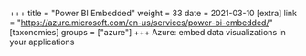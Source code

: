 +++
title = "Power BI Embedded"
weight = 33
date = 2021-03-10
[extra]
link = "https://azure.microsoft.com/en-us/services/power-bi-embedded/"
[taxonomies]
groups = ["azure"]
+++
Azure: embed data visualizations in your applications

